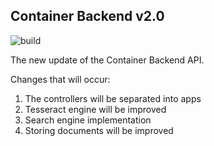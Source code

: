 ## Container Backend v2.0

![build](https://github.com/vladNed/container_backend/workflows/.github/workflows/python-app.yml/badge.svg)

The new update of the Container Backend API.

Changes that will occur:
1. The controllers will be separated into apps
2. Tesseract engine will be improved
3. Search engine implementation
4. Storing documents will be improved
